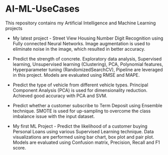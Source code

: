 # AI-ML-UseCases
This repository contains my Artificial Intelligence and Machine Learning projects

* My latest project - Street View Housing Number Digit Recognition using Fully connected Neural Networks. Image augmentation is used to eliminate noise in the image, which resulted in  better accuracy. 

* Predict the strength of concrete. Exploratory data analysis, Supervised learning, Unsupervised learning (Clustering), PCA, Polynomial features, Hyperparameter tuning (RandomizedSearchCV), Pipeline are leveraged in this project. Models are evaluated using RMSE and MAPE. 

* Predict the type of vehicle from different vehicle types. Principal Component Analysis (PCA) is used for dimensionality reduction. Achieved good accuracy with PCA and SVM.  

*	Predict whether a customer subscribe to Term Deposit using Ensemble technique. SMOTE is used for up-sampling to overcome the class imbalance issue with the input dataset. 

*	My first ML Project - Predict the likelihood of a customer buying Personal Loans using various Supervised Learning technique. Data visualizations are performed using bar chart, box plot and pair plot. Models are evaluated using Confusion matrix, Precision, Recall and F1 score. 
